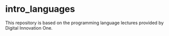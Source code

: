 # intro_languages
This repository is based on the programming language lectures provided by Digital Innovation One.
